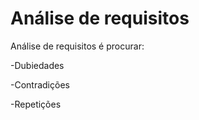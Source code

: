 # Análise de requisitos 

Análise de requisitos é procurar:

-Dubiedades

-Contradições

-Repetições